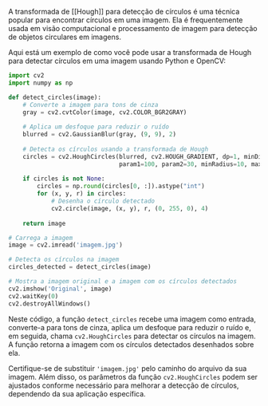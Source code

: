 A transformada de [[Hough]] para detecção de círculos é uma técnica popular para encontrar círculos em uma imagem. Ela é frequentemente usada em visão computacional e processamento de imagem para detecção de objetos circulares em imagens.

Aqui está um exemplo de como você pode usar a transformada de Hough para detectar círculos em uma imagem usando Python e OpenCV:

```python
import cv2
import numpy as np

def detect_circles(image):
    # Converte a imagem para tons de cinza
    gray = cv2.cvtColor(image, cv2.COLOR_BGR2GRAY)
    
    # Aplica um desfoque para reduzir o ruído
    blurred = cv2.GaussianBlur(gray, (9, 9), 2)
    
    # Detecta os círculos usando a transformada de Hough
    circles = cv2.HoughCircles(blurred, cv2.HOUGH_GRADIENT, dp=1, minDist=50,
                               param1=100, param2=30, minRadius=10, maxRadius=200)
    
    if circles is not None:
        circles = np.round(circles[0, :]).astype("int")
        for (x, y, r) in circles:
            # Desenha o círculo detectado
            cv2.circle(image, (x, y), r, (0, 255, 0), 4)
    
    return image

# Carrega a imagem
image = cv2.imread('imagem.jpg')

# Detecta os círculos na imagem
circles_detected = detect_circles(image)

# Mostra a imagem original e a imagem com os círculos detectados
cv2.imshow('Original', image)
cv2.waitKey(0)
cv2.destroyAllWindows()
```

Neste código, a função `detect_circles` recebe uma imagem como entrada, converte-a para tons de cinza, aplica um desfoque para reduzir o ruído e, em seguida, chama `cv2.HoughCircles` para detectar os círculos na imagem. A função retorna a imagem com os círculos detectados desenhados sobre ela.

Certifique-se de substituir `'imagem.jpg'` pelo caminho do arquivo da sua imagem. Além disso, os parâmetros da função `cv2.HoughCircles` podem ser ajustados conforme necessário para melhorar a detecção de círculos, dependendo da sua aplicação específica.